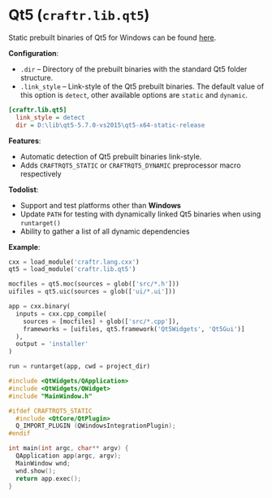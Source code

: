 # Qt5 (`craftr.lib.qt5`)

Static prebuilt binaries of Qt5 for Windows can be found [here](http://www.npcglib.org/~stathis/blog/precompiled-qt4-qt5/).

__Configuration__:

- `.dir` &ndash; Directory of the prebuilt binaries with the standard Qt5
  folder structure.
- `.link_style` &ndash; Link-style of the Qt5 prebuilt binaries. The default
  value of this option is `detect`, other available options are `static` and
  `dynamic`.

```ini
[craftr.lib.qt5]
  link_style = detect
  dir = D:\lib\qt5-5.7.0-vs2015\qt5-x64-static-release
```

__Features__:

- Automatic detection of Qt5 prebuilt binaries link-style.
- Adds `CRAFTRQT5_STATIC` or `CRAFTRQT5_DYNAMIC` preprocessor macro respectively

__Todolist__:

- Support and test platforms other than **Windows**
- Update `PATH` for testing with dynamically linked Qt5 binaries when using
  `runtarget()`
- Ability to gather a list of all dynamic dependencies

__Example__:

```python
cxx = load_module('craftr.lang.cxx')
qt5 = load_module('craftr.lib.qt5')

mocfiles = qt5.moc(sources = glob(['src/*.h']))
uifiles = qt5.uic(sources = glob(['ui/*.ui']))

app = cxx.binary(
  inputs = cxx.cpp_compile(
    sources = [mocfiles] + glob(['src/*.cpp']),
    frameworks = [uifiles, qt5.framework('Qt5Widgets', 'Qt5Gui')]
  ),
  output = 'installer'
)

run = runtarget(app, cwd = project_dir)
```

```cpp
#include <QtWidgets/QApplication>
#include <QtWidgets/QWidget>
#include "MainWindow.h"

#ifdef CRAFTRQT5_STATIC
  #include <QtCore/QtPlugin>
  Q_IMPORT_PLUGIN (QWindowsIntegrationPlugin);
#endif

int main(int argc, char** argv) {
  QApplication app(argc, argv);
  MainWindow wnd;
  wnd.show();
  return app.exec();
}
```
